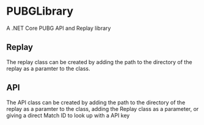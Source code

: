 # PUBGLibrary
A .NET Core PUBG API and Replay library

## Replay
The replay class can be created by adding the path to the directory of the replay as a paramter to the class.
[](https://i.imgur.com/XPo7hJR.jpg)

## API
The API class can be created by adding the path to the directory of the replay as a paramter to the class, adding the Replay class as a parameter, or giving a direct Match ID to look up with a API key
[](https://i.imgur.com/OPa8x6t.jpg)
